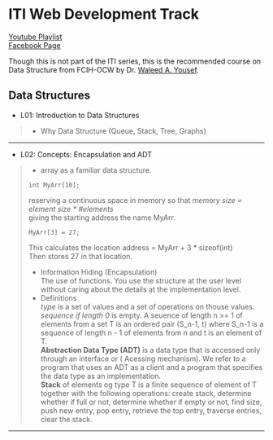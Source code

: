 # ITI Web Development Track  
[Youtube Playlist](https://www.youtube.com/user/mido330664/videos?sort=da&view=0&flow=grid)  
[Facebook Page](https://www.facebook.com/mobarmgofficial/)  
  
Though this is not part of the ITI series, this is the recommended course on Data Structure from FCIH-OCW by Dr. [Waleed A. Yousef](http://www.helwan.edu.eg/university/staff/Dr.WaleedYousef/HTML/DataStructures.html).  

## Data Structures  

- L01: Introduction to Data Structures  
> - Why Data Structure (Queue, Stack, Tree, Graphs)  
---
- L02: Concepts: Encapsulation and ADT  
> - array as a familiar data structure.  
>  ``` 
>  int MyArr[10];
>  ```
>  reserving a continuous space in memory so that *memory size = element size * #elements*  
>  giving the starting address the name MyArr.  
>  ```
>  MyArr[3] = 27;
>  ```
>  This calculates the location address = MyArr + 3 * sizeof(int)  
>  Then stores 27 in that location.  
> - Information Hiding (Encapsulation)  
>  The use of functions. You use the structure at the user level without caring about the details at the implementation level.  
> - Definitions  
>  *type* is a set of values and a set of operations on thouse values.  
>  *sequence if length 0* is empty. A seuence of length n >= 1 of elements from a set T is an ordered pair (S_n-1, t) where S_n-1 is a sequence of length n - 1 of elements from n and t is an element of T.  
>  **Abstraction Data Type (ADT)** is a data type that is accessed only through an interface or ( Acessing mechanism). We refer to a program that uses an ADT as a client and a program that specifies the data type as an implementation.  
>  **Stack** of elements og type T is a finite sequence of element of T together with the following operations: create stack, determine whether if full or not, determine whether if empty or not, find size, push new entry, pop entry, retrieve the top entry, traverse entries, clear the stack.  
---